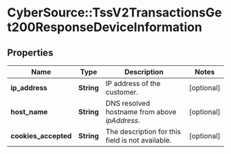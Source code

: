 # CyberSource::TssV2TransactionsGet200ResponseDeviceInformation

## Properties
Name | Type | Description | Notes
------------ | ------------- | ------------- | -------------
**ip_address** | **String** | IP address of the customer. | [optional] 
**host_name** | **String** | DNS resolved hostname from above _ipAddress_. | [optional] 
**cookies_accepted** | **String** | The description for this field is not available. | [optional] 


